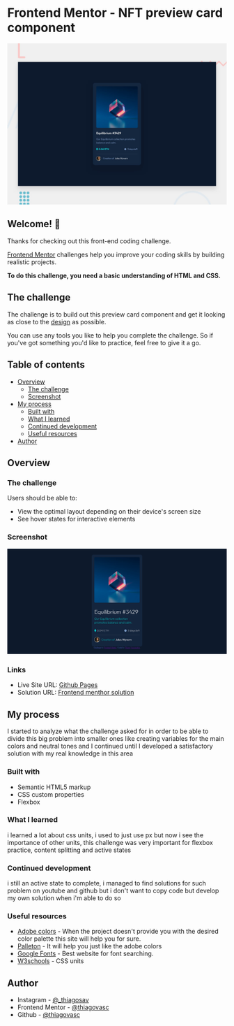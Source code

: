 # Frontend Mentor - NFT preview card component

![Design preview for the NFT preview card component coding challenge](Challenge01-NftPreviewCard\design\desktop-preview.jpg)

## Welcome! 👋

Thanks for checking out this front-end coding challenge.

[Frontend Mentor](https://www.frontendmentor.io) challenges help you improve your coding skills by building realistic projects.

**To do this challenge, you need a basic understanding of HTML and CSS.**

## The challenge

The challenge is to build out this preview card component and get it looking as close to the [design](Challenge01-NftPreviewCard/design/) as possible.

You can use any tools you like to help you complete the challenge. So if you've got something you'd like to practice, feel free to give it a go.

## Table of contents

- [Overview](#overview)
  - [The challenge](https://www.frontendmentor.io/challenges/nft-preview-card-component-SbdUL_w0U)
  - [Screenshot](#screenshot)
- [My process](#my-process)
  - [Built with](#built-with)
  - [What I learned](#what-i-learned)
  - [Continued development](#continued-development)
  - [Useful resources](#useful-resources)
- [Author](#author)


## Overview

### The challenge

Users should be able to:

- View the optimal layout depending on their device's screen size
- See hover states for interactive elements

### Screenshot

![](design/nftpreviewcard-screenshot.png)

### Links

- Live Site URL: [Github Pages](https://thiagovasc.github.io/Nft-Preview-Card/)
- Solution URL: [Frontend menthor solution](https://www.frontendmentor.io/solutions/responsive-nft-preview-card-hwXVReWLj)

## My process

I started to analyze what the challenge asked for in order to be able to divide this big problem into smaller ones like creating variables for the main colors and neutral tones and I continued until I developed a satisfactory solution with my real knowledge in this area


### Built with

- Semantic HTML5 markup
- CSS custom properties
- Flexbox

### What I learned

i learned a lot about css units, i used to just use px but now i see the importance of other units, this challenge was very important for flexbox practice, content splitting and active states

### Continued development

i still an active state to complete, i managed to find solutions for such problem on youtube and github but i don't want to copy code but develop my own solution when i'm able to do so

### Useful resources

- [Adobe colors](https://color.adobe.com/pt/create) - When the project doesn't provide you with the desired color palette this site will help you for sure.
- [Palleton](https://paletton.com/#uid=1000u0kllllaFw0g0qFqFg0w0aF) - It will help you just like the adobe colors
- [Google Fonts](https://fonts.google.com/) - Best website for font searching.
- [W3schools](https://www.w3schools.com/cssref/css_units.asp) - CSS units

## Author

- Instagram - [@_thiagosav](https://www.instagram.com/_thiagosav/)
- Frontend Mentor - [@thiagovasc](https://www.frontendmentor.io/profile/Thiagovasc)
- Github - [@thiagovasc](https://github.com/Thiagovasc)